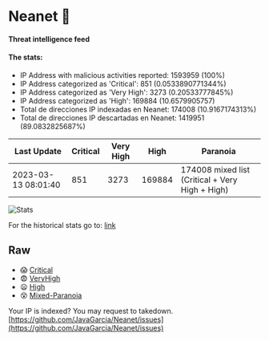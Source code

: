 # Neanet :hocho:
#### Threat intelligence feed
#### The stats:

- IP Address with malicious activities reported: 1593959 (100%)
- IP Address categorized as 'Critical':  851 (0.0533890771344%)
- IP Address categorized as 'Very High':  3273 (0.20533777845%)
- IP Address categorized as 'High':  169884 (10.6579905757)
- Total de direcciones IP indexadas en Neanet:  174008 (10.9167174313%)
- Total de direcciones IP descartadas en Neanet:  1419951 (89.0832825687%)

| Last Update | Critical | Very High | High | Paranoia |
| --- | --- | --- | --- | --- |
| 2023-03-13 08:01:40 | 851 | 3273 | 169884 | 174008 mixed list (Critical + Very High + High)|

![Stats](https://docs.google.com/spreadsheets/d/e/2PACX-1vSnaNMIXVabIpDJjufMlzH7poXnshF3mgd8Is1g9ytUEzVsP5my4Trn8f-xkoLLQ38xpL3HtmUexLo6/pubchart?oid=501124687&format=image)

For the historical stats go to: [link](/stats.csv)
## Raw
- :scream: [Critical](https://raw.githubusercontent.com/JavaGarcia/Neanet/master/blacklists/neanet_critical.txt)
- :fearful: [VeryHigh](https://raw.githubusercontent.com/JavaGarcia/Neanet/master/blacklists/neanet_veryHigh.txtt)
- :frowning: [High](https://raw.githubusercontent.com/JavaGarcia/Neanet/master/blacklists/neanet_high.txt)
- :dizzy_face: [Mixed-Paranoia](https://raw.githubusercontent.com/JavaGarcia/Neanet/master/blacklists/neanet_all.txt)


Your IP is indexed? You may request to takedown. [https://github.com/JavaGarcia/Neanet/issues](https://github.com/JavaGarcia/Neanet/issues)



































































































































































































































































































































































































































































































































































































































































































































































































































































































































































































































































































































































































































































































































































































































































































































































































































































































































































































































































































































































































































































































































































































































































































































































































































































































































































































































































































































































































































































































































































































































































































































































































































































































































































































































































































































































































































































































































































































































































































































































































































































































































































































































































































































































































































































































































































































































































































































































































































































































































































































































































































































































































































































































































































































































































































































































































































































































































































































































































































































































































































































































































































































































































































































































































































































































































































































































































































































































































































































































































































































































































































































































































































































































































































































































































































































































































































































































































































































































































































































































































































































































































































































































































































































































































































































































































































































































































































































































































































































































































































































































































































































































































































































































































































































































































































































































































































































































































































































































































































































































































































